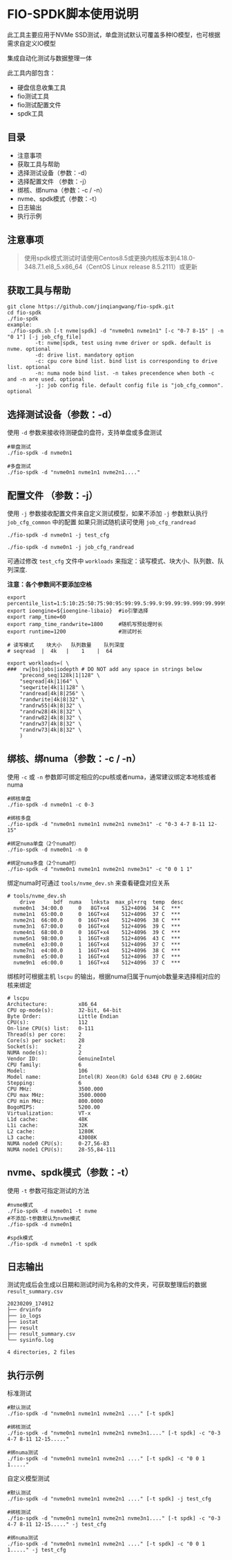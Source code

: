# FIO-SPDK脚本使用说明



此工具主要应用于NVMe SSD测试，单盘测试默认可覆盖多种IO模型，也可根据需求自定义IO模型

集成自动化测试与数据整理一体

此工具内部包含：

- 硬盘信息收集工具
- fio测试工具
- fio测试配置文件
- spdk工具



## 目录

- 注意事项
- 获取工具与帮助
- 选择测试设备（参数：-d）
- 选择配置文件 （参数：-j）
- 绑核、绑numa（参数：-c / -n）
- nvme、spdk模式（参数：-t）
- 日志输出
- 执行示例


## 注意事项

> 使用spdk模式测试时请使用Centos8.5或更换内核版本到4.18.0-348.7.1.el8_5.x86_64（CentOS Linux release 8.5.2111）或更新



## 获取工具与帮助

```shell
git clone https://github.com/jinqiangwang/fio-spdk.git
cd fio-spdk
./fio-spdk
example:
 ./fio-spdk.sh [-t nvme|spdk] -d "nvme0n1 nvme1n1" [-c "0-7 8-15" | -n "0 1"] [-j job_cfg_file]
         -t: nvme|spdk, test using nvme driver or spdk. default is nvme. optional
         -d: drive list. mandatory option
         -c: cpu core bind list. bind list is corresponding to drive list. optional
         -n: numa node bind list. -n takes precendence when both -c and -n are used. optional
         -j: job config file. default config file is "job_cfg_common". optional
```



## 选择测试设备（参数：-d）

使用 `-d` 参数来接收待测硬盘的盘符，支持单盘或多盘测试

```shell
#单盘测试
./fio-spdk -d nvme0n1

#多盘测试
./fio-spdk -d "nvme0n1 nvme1n1 nvme2n1...."
```



## 配置文件 （参数：-j）

使用 `-j` 参数接收配置文件来自定义测试模型，如果不添加 `-j` 参数默认执行 `job_cfg_common` 中的配置
如果只测试随机读可使用 `job_cfg_randread` 

```shell
./fio-spdk -d nvme0n1 -j test_cfg

./fio-spdk -d nvme0n1 -j job_cfg_randread
```

可通过修改 `test_cfg` 文件中 `workloads` 来指定：读写模式、块大小、队列数、队列深度.

**注意：各个参数间不要添加空格**

```shell
export percentile_list=1:5:10:25:50:75:90:95:99:99.5:99.9:99.99:99.999:99.9999:99.99999:99.999999
export ioengine=${ioengine-libaio}  #io引擎选择
export ramp_time=60          
export ramp_time_randwrite=1800     #随机写预处理时长
export runtime=1200                 #测试时长

# 读写模式    块大小   队列数量    队列深度
# seqread  |  4k   |    1    |  64

export workloads=( \
###  rw|bs|jobs|iodepth # DO NOT add any space in strings below
    "precond_seq|128k|1|128" \
    "seqread|4k|1|64" \
    "seqwrite|4k|1|128" \
    "randread|4k|8|256" \
    "randwrite|4k|8|32" \
    "randrw55|4k|8|32" \
    "randrw28|4k|8|32" \
    "randrw82|4k|8|32" \
    "randrw37|4k|8|32" \
    "randrw73|4k|8|32" \
    )
```



## 绑核、绑numa（参数：-c / -n）

使用 `-c` 或 `-n` 参数即可绑定相应的cpu核或者numa，通常建议绑定本地核或者numa

```shell
#绑核单盘
./fio-spdk -d nvme0n1 -c 0-3

#绑核多盘
./fio-spdk -d "nvme0n1 nvme1n1 nvme2n1 nvme3n1" -c "0-3 4-7 8-11 12-15"

#绑定numa单盘（2个numa时）
./fio-spdk -d nvme0n1 -n 0

#绑定numa多盘（2个numa时）
./fio-spdk -d "nvme0n1 nvme1n1 nvme2n1 nvme3n1" -c "0 0 1 1"
```

绑定numa时可通过 `tools/nvme_dev.sh` 来查看硬盘对应关系

```shell
# tools/nvme_dev.sh 
    drive      bdf  numa   lnksta  max_pl+rrq  temp  desc
  nvme0n1  34:00.0     0   8GT+x4    512+4096  34 C  ***
  nvme1n1  65:00.0     0  16GT+x4    512+4096  37 C  ***
  nvme2n1  66:00.0     0  16GT+x4    512+4096  38 C  ***
  nvme3n1  67:00.0     0  16GT+x4    512+4096  39 C  ***
  nvme4n1  68:00.0     0  16GT+x4    512+4096  39 C  ***
  nvme5n1  98:00.0     1  16GT+x8    512+4096  43 C  ***
  nvme6n1  e3:00.0     1  16GT+x4    512+4096  37 C  ***
  nvme7n1  e4:00.0     1  16GT+x4    512+4096  38 C  ***
  nvme8n1  e5:00.0     1  16GT+x4    512+4096  37 C  ***
  nvme9n1  e6:00.0     1  16GT+x4    512+4096  37 C  ***
```

绑核时可根据主机 `lscpu` 的输出，根据numa归属于numjob数量来选择相对应的核来绑定

```shell
# lscpu
Architecture:          x86_64
CPU op-mode(s):        32-bit, 64-bit
Byte Order:            Little Endian
CPU(s):                112
On-line CPU(s) list:   0-111
Thread(s) per core:    2
Core(s) per socket:    28
Socket(s):             2
NUMA node(s):          2
Vendor ID:             GenuineIntel
CPU family:            6
Model:                 106
Model name:            Intel(R) Xeon(R) Gold 6348 CPU @ 2.60GHz
Stepping:              6
CPU MHz:               3500.000
CPU max MHz:           3500.0000
CPU min MHz:           800.0000
BogoMIPS:              5200.00
Virtualization:        VT-x
L1d cache:             48K
L1i cache:             32K
L2 cache:              1280K
L3 cache:              43008K 
NUMA node0 CPU(s):     0-27,56-83 
NUMA node1 CPU(s):     28-55,84-111     
```



## nvme、spdk模式（参数：-t）

使用 `-t` 参数可指定测试的方法

```shell
#nvme模式
./fio-spdk -d nvme0n1 -t nvme
#不添加-t参数默认为nvme模式
./fio-spdk -d nvme0n1

#spdk模式
./fio-spdk -d nvme0n1 -t spdk
```



## 日志输出

测试完成后会生成以日期和测试时间为名称的文件夹，可获取整理后的数据 `result_summary.csv` 

```shell
20230209_174912
├── drvinfo
├── io_logs
├── iostat
├── result
├── result_summary.csv
└── sysinfo.log

4 directories, 2 files
```

## 执行示例

标准测试

```shell
#默认测试
./fio-spdk -d "nvme0n1 nvme1n1 nvme2n1 ...." [-t spdk]

#绑核测试
./fio-spdk -d "nvme0n1 nvme1n1 nvme2n1 nvme3n1...." [-t spdk] -c "0-3 4-7 8-11 12-15....."

#绑numa测试
./fio-spdk -d "nvme0n1 nvme1n1 nvme2n1 ...." [-t spdk] -c "0 0 1 1....."
```

自定义模型测试

```shell
#默认测试
./fio-spdk -d "nvme0n1 nvme1n1 nvme2n1 ...." [-t spdk] -j test_cfg

#绑核测试
./fio-spdk -d "nvme0n1 nvme1n1 nvme2n1 nvme3n1...." [-t spdk] -c "0-3 4-7 8-11 12-15....." -j test_cfg

#绑numa测试
./fio-spdk -d "nvme0n1 nvme1n1 nvme2n1 ...." [-t spdk] -c "0 0 1 1....." -j test_cfg
```

